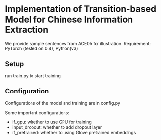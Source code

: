 # Implementation of  Transition-based Model for Chinese Information Extraction

We provide sample sentences from ACE05 for illustration.
Requirement: PyTorch (tested on 0.4), Python(v3)

## Setup

run train.py to start training



## Configuration

Configurations of the model and training are in config.py

Some important configurations:

* if\_gpu: whether to use GPU for training
* input\_dropout: whether to add dropout layer
* if\_pretrained: whether to using Glove pretrained embeddings


